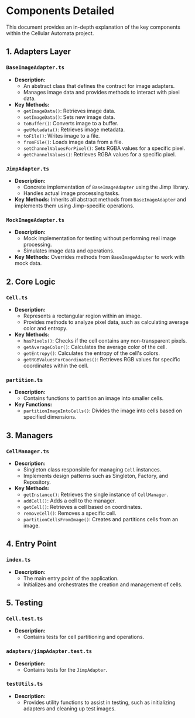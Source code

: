 # Components Detailed

This document provides an in-depth explanation of the key components within the Cellular Automata project.

## 1. Adapters Layer

### `BaseImageAdapter.ts`
- **Description:** 
  - An abstract class that defines the contract for image adapters.
  - Manages image data and provides methods to interact with pixel data.
- **Key Methods:**
  - `getImageData()`: Retrieves image data.
  - `setImageData()`: Sets new image data.
  - `toBuffer()`: Converts image to a buffer.
  - `getMetadata()`: Retrieves image metadata.
  - `toFile()`: Writes image to a file.
  - `fromFile()`: Loads image data from a file.
  - `setChannelValuesForPixel()`: Sets RGBA values for a specific pixel.
  - `getChannelValues()`: Retrieves RGBA values for a specific pixel.

### `JimpAdapter.ts`
- **Description:** 
  - Concrete implementation of `BaseImageAdapter` using the Jimp library.
  - Handles actual image processing tasks.
- **Key Methods:** Inherits all abstract methods from `BaseImageAdapter` and implements them using Jimp-specific operations.

### `MockImageAdapter.ts`
- **Description:** 
  - Mock implementation for testing without performing real image processing.
  - Simulates image data and operations.
- **Key Methods:** Overrides methods from `BaseImageAdapter` to work with mock data.

## 2. Core Logic

### `Cell.ts`
- **Description:** 
  - Represents a rectangular region within an image.
  - Provides methods to analyze pixel data, such as calculating average color and entropy.
- **Key Methods:**
  - `hasPixels()`: Checks if the cell contains any non-transparent pixels.
  - `getAverageColor()`: Calculates the average color of the cell.
  - `getEntropy()`: Calculates the entropy of the cell's colors.
  - `getRGBValuesForCoordinates()`: Retrieves RGB values for specific coordinates within the cell.

### `partition.ts`
- **Description:** 
  - Contains functions to partition an image into smaller cells.
- **Key Functions:**
  - `partitionImageIntoCells()`: Divides the image into cells based on specified dimensions.

## 3. Managers

### `CellManager.ts`
- **Description:** 
  - Singleton class responsible for managing `Cell` instances.
  - Implements design patterns such as Singleton, Factory, and Repository.
- **Key Methods:**
  - `getInstance()`: Retrieves the single instance of `CellManager`.
  - `addCell()`: Adds a cell to the manager.
  - `getCell()`: Retrieves a cell based on coordinates.
  - `removeCell()`: Removes a specific cell.
  - `partitionCellsFromImage()`: Creates and partitions cells from an image.

## 4. Entry Point

### `index.ts`
- **Description:** 
  - The main entry point of the application.
  - Initializes and orchestrates the creation and management of cells.

## 5. Testing

### `Cell.test.ts`
- **Description:** 
  - Contains tests for cell partitioning and operations.
  
### `adapters/jimpAdapter.test.ts`
- **Description:** 
  - Contains tests for the `JimpAdapter`.

### `testUtils.ts`
- **Description:** 
  - Provides utility functions to assist in testing, such as initializing adapters and cleaning up test images.
